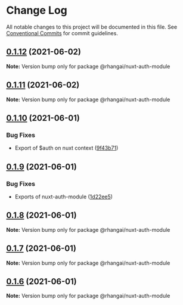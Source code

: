 # Change Log

All notable changes to this project will be documented in this file.
See [Conventional Commits](https://conventionalcommits.org) for commit guidelines.

## [0.1.12](https://github.com/rhangai/node-web-packages/compare/v0.1.11...v0.1.12) (2021-06-02)

**Note:** Version bump only for package @rhangai/nuxt-auth-module





## [0.1.11](https://github.com/rhangai/node-web-packages/compare/v0.1.10...v0.1.11) (2021-06-02)

**Note:** Version bump only for package @rhangai/nuxt-auth-module





## [0.1.10](https://github.com/rhangai/node-web-packages/compare/v0.1.9...v0.1.10) (2021-06-01)


### Bug Fixes

* Export of $auth on nuxt context ([9f43b71](https://github.com/rhangai/node-web-packages/commit/9f43b7187bb1b17194c67ed5f162b65d4818b6ae))





## [0.1.9](https://github.com/rhangai/node-web-packages/compare/v0.1.8...v0.1.9) (2021-06-01)


### Bug Fixes

* Exports of nuxt-auth-module ([1d22ee5](https://github.com/rhangai/node-web-packages/commit/1d22ee504c47be80dec6176a550f2f8c41beea05))





## [0.1.8](https://github.com/rhangai/node-web-packages/compare/v0.1.7...v0.1.8) (2021-06-01)

**Note:** Version bump only for package @rhangai/nuxt-auth-module





## [0.1.7](https://github.com/rhangai/node-web-packages/compare/v0.1.6...v0.1.7) (2021-06-01)

**Note:** Version bump only for package @rhangai/nuxt-auth-module





## [0.1.6](https://github.com/rhangai/node-web-packages/compare/v0.1.5...v0.1.6) (2021-06-01)

**Note:** Version bump only for package @rhangai/nuxt-auth-module
